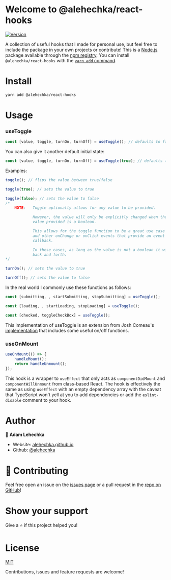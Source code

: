 # Welcome to @alehechka/react-hooks

[![Version](https://img.shields.io/npm/v/@alehechka/react-hooks.svg)](https://www.npmjs.com/package/@alehechka/react-hooks)

A collection of useful hooks that I made for personal use, but feel free to include the package in your own projects or contribute! This is a [Node.js](https://nodejs.org/en/) package available through the [npm registry](https://nodejs.org/en/).
You can install `@alehechka/react-hooks` with the [`yarn add` command](https://yarnpkg.com/cli/add).

# Install

```sh
yarn add @alehechka/react-hooks
```

# Usage

### useToggle

```js
const [value, toggle, turnOn, turnOff] = useToggle(); // defaults to false
```

You can also give it another default initial state:

```js
const [value, toggle, turnOn, turnOff] = useToggle(true); // defaults to true
```

Examples:

```ts
toggle(); // flips the value between true/false

toggle(true); // sets the value to true

toggle(false); // sets the value to false
/*
    NOTE:   Toggle optionally allows for any value to be provided.

            However, the value will only be explicitly changed when the
            value provided is a boolean.

            This allows for the toggle function to be a great use case for checkboxes
            and other onChange or onClick events that provide an event object to the
            callback.

            In these cases, as long as the value is not a boolean it will still toggle
            back and forth.
*/

turnOn(); // sets the value to true

turnOff(); // sets the value to false
```

In the real world I commonly use these functions as follows:

```ts
const [submitting, , startSubmitting, stopSubmitting] = useToggle();

const [loading, , startLoading, stopLoading] = useToggle();

const [checked, toggleCheckBox] = useToggle();
```

This implementation of useToggle is an extension from Josh Comeau's [implementation](https://www.joshwcomeau.com/snippets/react-hooks/use-toggle/) that includes some useful on/off functions.

### useOnMount

```js
useOnMount(() => {
	handleMount();
	return handleUnmount();
});
```

This hook is a wrapper to `useEffect` that only acts as `componentDidMount` and `componentWillUnmount` from class-based React. The hook is effectively the same as using `useEffect` with an empty dependency array with the caveat that TypeScript won't yell at you to add dependencies or add the `eslint-disable` comment to your hook.

# Author

👤 **Adam Lehechka**

- Website: [alehechka.github.io](https://alehechka.github.io/)
- Github: [@alehechka](https://github.com/alehechka)

# 🤝 Contributing

Feel free open an issue on the [issues page](https://github.com/alehechka/react-hooks/issues) or a pull request in the [repo on GitHub](https://github.com/alehechka/react-hooks/pulls)!

# Show your support

Give a ⭐️ if this project helped you!

# License

[MIT](https://en.wikipedia.org/wiki/MIT_License)

Contributions, issues and feature requests are welcome!
